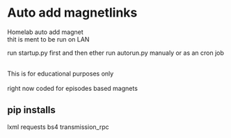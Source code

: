 <h1>Auto add magnetlinks</h1>

Homelab auto add magnet</br>
thit is ment to be run on LAN</br>

run startup.py first and then ether run 
autorun.py manualy or as an cron job</br>
</br>

This is for educational purposes only</br>
</br>
right now coded for episodes based magnets

<h2>pip installs</h2>
    <p>lxml requests bs4 transmission_rpc</p>
